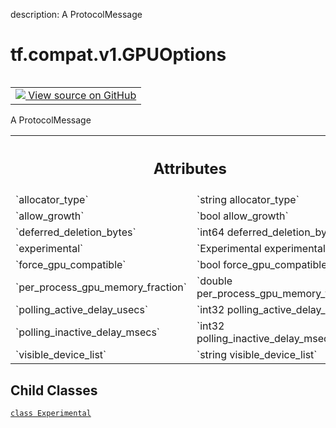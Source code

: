 description: A ProtocolMessage

<div itemscope itemtype="http://developers.google.com/ReferenceObject">
<meta itemprop="name" content="tf.compat.v1.GPUOptions" />
<meta itemprop="path" content="Stable" />
<meta itemprop="property" content="Experimental"/>
</div>

# tf.compat.v1.GPUOptions

<!-- Insert buttons and diff -->

<table class="tfo-notebook-buttons tfo-api nocontent" align="left">
<td>
  <a target="_blank" href="https://github.com/tensorflow/tensorflow/blob/r2.3/tensorflow/core/protobuf/config.proto">
    <img src="https://www.tensorflow.org/images/GitHub-Mark-32px.png" />
    View source on GitHub
  </a>
</td>
</table>



A ProtocolMessage

<!-- Placeholder for "Used in" -->




<!-- Tabular view -->
 <table class="responsive fixed orange">
<colgroup><col width="214px"><col></colgroup>
<tr><th colspan="2"><h2 class="add-link">Attributes</h2></th></tr>

<tr>
<td>
`allocator_type`
</td>
<td>
`string allocator_type`
</td>
</tr><tr>
<td>
`allow_growth`
</td>
<td>
`bool allow_growth`
</td>
</tr><tr>
<td>
`deferred_deletion_bytes`
</td>
<td>
`int64 deferred_deletion_bytes`
</td>
</tr><tr>
<td>
`experimental`
</td>
<td>
`Experimental experimental`
</td>
</tr><tr>
<td>
`force_gpu_compatible`
</td>
<td>
`bool force_gpu_compatible`
</td>
</tr><tr>
<td>
`per_process_gpu_memory_fraction`
</td>
<td>
`double per_process_gpu_memory_fraction`
</td>
</tr><tr>
<td>
`polling_active_delay_usecs`
</td>
<td>
`int32 polling_active_delay_usecs`
</td>
</tr><tr>
<td>
`polling_inactive_delay_msecs`
</td>
<td>
`int32 polling_inactive_delay_msecs`
</td>
</tr><tr>
<td>
`visible_device_list`
</td>
<td>
`string visible_device_list`
</td>
</tr>
</table>



## Child Classes
[`class Experimental`](../../../tf/compat/v1/GPUOptions/Experimental.md)

